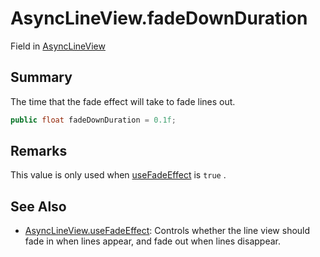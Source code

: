# AsyncLineView.fadeDownDuration

Field in [AsyncLineView](/docs/api/csharp/yarn.unity.asynclineview.md)

## Summary


The time that the fade effect will take to fade lines out.


```csharp
public float fadeDownDuration = 0.1f;
```

## Remarks

This value is only used when  <a href="yarn.unity.asynclineview.usefadeeffect.md">useFadeEffect</a>  is
<code>true</code> .

## See Also

* [AsyncLineView.useFadeEffect](/docs/api/csharp/yarn.unity.asynclineview.usefadeeffect.md): Controls whether the line view should fade in when lines appear, and fade out when lines disappear.

